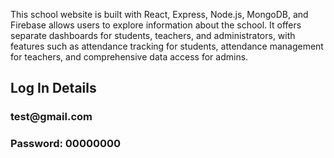 This school website is built with React, Express, Node.js, MongoDB, and Firebase allows users to explore information about the school. It offers separate dashboards for students, teachers, and administrators, with features such as attendance tracking for students, attendance management for teachers, and comprehensive data access for admins.

<h2>Log In Details</h2>
<h3>test@gmail.com</h3>
<h3>Password: 00000000</h3>
  
